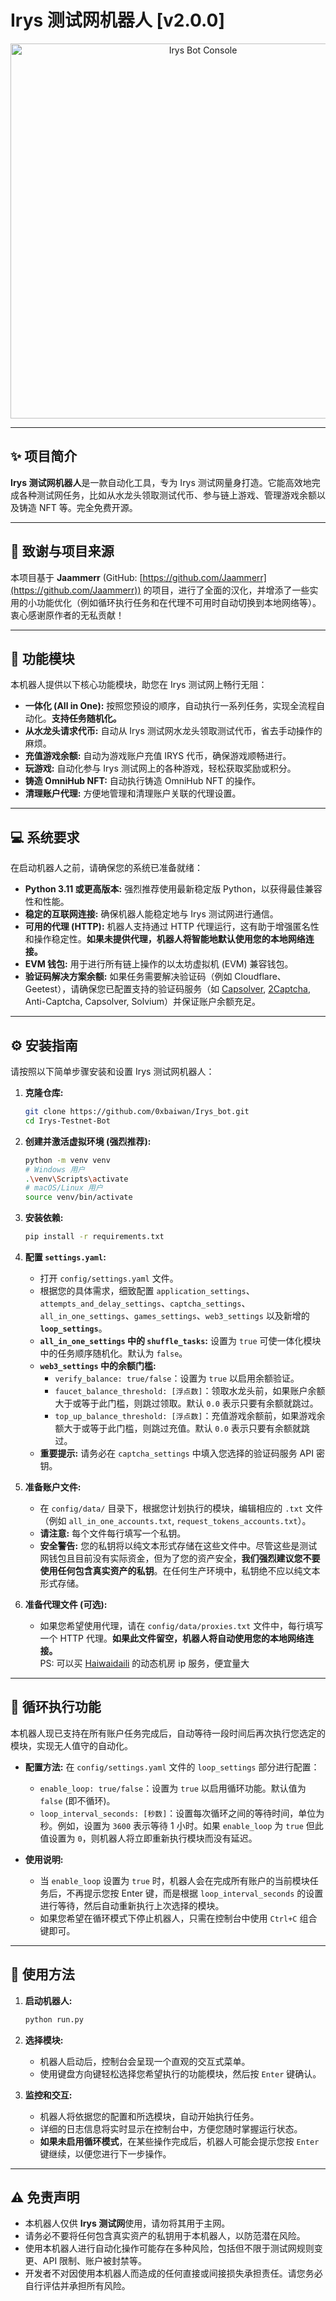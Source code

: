 #  Irys 测试网机器人 [v2.0.0]

<div align="center">
  <img src="./console/images/console.png" alt="Irys Bot Console" width="600"/>
  
</div>

---

## ✨ 项目简介

**Irys 测试网机器人**是一款自动化工具，专为 Irys 测试网量身打造。它能高效地完成各种测试网任务，比如从水龙头领取测试代币、参与链上游戏、管理游戏余额以及铸造 NFT 等。完全免费开源。

---

## 🙏 致谢与项目来源

本项目基于 **Jaammerr** (GitHub: [https://github.com/Jaammerr](https://github.com/Jaammerr)) 的项目，进行了全面的汉化，并增添了一些实用的小功能优化（例如循环执行任务和在代理不可用时自动切换到本地网络等）。衷心感谢原作者的无私贡献！


---

## 🚀 功能模块

本机器人提供以下核心功能模块，助您在 Irys 测试网上畅行无阻：

*   **一体化 (All in One):** 按照您预设的顺序，自动执行一系列任务，实现全流程自动化。**支持任务随机化。**
*   **从水龙头请求代币:** 自动从 Irys 测试网水龙头领取测试代币，省去手动操作的麻烦。
*   **充值游戏余额:** 自动为游戏账户充值 IRYS 代币，确保游戏顺畅进行。
*   **玩游戏:** 自动化参与 Irys 测试网上的各种游戏，轻松获取奖励或积分。
*   **铸造 OmniHub NFT:** 自动执行铸造 OmniHub NFT 的操作。
*   **清理账户代理:** 方便地管理和清理账户关联的代理设置。

---

## 💻 系统要求

在启动机器人之前，请确保您的系统已准备就绪：

*   **Python 3.11 或更高版本:** 强烈推荐使用最新稳定版 Python，以获得最佳兼容性和性能。
*   **稳定的互联网连接:** 确保机器人能稳定地与 Irys 测试网进行通信。
*   **可用的代理 (HTTP):** 机器人支持通过 HTTP 代理运行，这有助于增强匿名性和操作稳定性。**如果未提供代理，机器人将智能地默认使用您的本地网络连接。**
*   **EVM 钱包:** 用于进行所有链上操作的以太坊虚拟机 (EVM) 兼容钱包。
*   **验证码解决方案余额:** 如果任务需要解决验证码（例如 Cloudflare、Geetest），请确保您已配置支持的验证码服务（如 [Capsolver](https://dashboard.capsolver.com/passport/register?inviteCode=PFxLlbXG2AF8), [2Captcha](https://2captcha.com/), Anti-Captcha, Capsolver, Solvium）并保证账户余额充足。

---


## ⚙️ 安装指南

请按照以下简单步骤安装和设置 Irys 测试网机器人：

1.  **克隆仓库:**
    ```bash
    git clone https://github.com/0xbaiwan/Irys_bot.git
    cd Irys-Testnet-Bot
    ```

2.  **创建并激活虚拟环境 (强烈推荐):**
    ```bash
    python -m venv venv
    # Windows 用户
    .\venv\Scripts\activate
    # macOS/Linux 用户
    source venv/bin/activate
    ```

3.  **安装依赖:**
    ```bash
    pip install -r requirements.txt
    ```

4.  **配置 `settings.yaml`:**
    *   打开 `config/settings.yaml` 文件。
    *   根据您的具体需求，细致配置 `application_settings`、`attempts_and_delay_settings`、`captcha_settings`、`all_in_one_settings`、`games_settings`、`web3_settings` 以及新增的 **`loop_settings`**。
    *   **`all_in_one_settings` 中的 `shuffle_tasks`:** 设置为 `true` 可使一体化模块中的任务顺序随机化。默认为 `false`。
    *   **`web3_settings` 中的余额门槛:**
        *   `verify_balance: true/false`：设置为 `true` 以启用余额验证。
        *   `faucet_balance_threshold: [浮点数]`：领取水龙头前，如果账户余额大于或等于此门槛，则跳过领取。默认 `0.0` 表示只要有余额就跳过。
        *   `top_up_balance_threshold: [浮点数]`：充值游戏余额前，如果游戏余额大于或等于此门槛，则跳过充值。默认 `0.0` 表示只要有余额就跳过。
    *   **重要提示:** 请务必在 `captcha_settings` 中填入您选择的验证码服务 API 密钥。

5.  **准备账户文件:**
    *   在 `config/data/` 目录下，根据您计划执行的模块，编辑相应的 `.txt` 文件（例如 `all_in_one_accounts.txt`, `request_tokens_accounts.txt`）。
    *   **请注意:** 每个文件每行填写一个私钥。
    *   **安全警告:** 您的私钥将以纯文本形式存储在这些文件中。尽管这些是测试网钱包且目前没有实际资金，但为了您的资产安全，**我们强烈建议您不要使用任何包含真实资产的私钥**。在任何生产环境中，私钥绝不应以纯文本形式存储。

6.  **准备代理文件 (可选):**
    *   如果您希望使用代理，请在 `config/data/proxies.txt` 文件中，每行填写一个 HTTP 代理。**如果此文件留空，机器人将自动使用您的本地网络连接。**  
    PS: 可以买 [Haiwaidaili](https://www.haiwaidaili.net/register?Invitation_code=11812) 的动态机房 ip 服务，便宜量大

---

## 🔄 循环执行功能

本机器人现已支持在所有账户任务完成后，自动等待一段时间后再次执行您选定的模块，实现无人值守的自动化。

*   **配置方法:** 在 `config/settings.yaml` 文件的 `loop_settings` 部分进行配置：
    *   `enable_loop: true/false`：设置为 `true` 以启用循环功能。默认值为 `false` (即不循环)。
    *   `loop_interval_seconds: [秒数]`：设置每次循环之间的等待时间，单位为秒。例如，设置为 `3600` 表示等待 1 小时。如果 `enable_loop` 为 `true` 但此值设置为 `0`，则机器人将立即重新执行模块而没有延迟。

*   **使用说明:**
    *   当 `enable_loop` 设置为 `true` 时，机器人会在完成所有账户的当前模块任务后，不再提示您按 Enter 键，而是根据 `loop_interval_seconds` 的设置进行等待，然后自动重新执行上次选择的模块。
    *   如果您希望在循环模式下停止机器人，只需在控制台中使用 `Ctrl+C` 组合键即可。

---

## 🚀 使用方法

1.  **启动机器人:**
    ```bash
    python run.py
    ```

2.  **选择模块:**
    *   机器人启动后，控制台会呈现一个直观的交互式菜单。
    *   使用键盘方向键轻松选择您希望执行的功能模块，然后按 `Enter` 键确认。

3.  **监控和交互:**
    *   机器人将依据您的配置和所选模块，自动开始执行任务。
    *   详细的日志信息将实时显示在控制台中，方便您随时掌握运行状态。
    *   **如果未启用循环模式**，在某些操作完成后，机器人可能会提示您按 `Enter` 键继续，以便您进行下一步操作。

---

## ⚠️ 免责声明

*   本机器人仅供 **Irys 测试网**使用，请勿将其用于主网。
*   请务必不要将任何包含真实资产的私钥用于本机器人，以防范潜在风险。
*   使用本机器人进行自动化操作可能存在多种风险，包括但不限于测试网规则变更、API 限制、账户被封禁等。
*   开发者不对因使用本机器人而造成的任何直接或间接损失承担责任。请您务必自行评估并承担所有风险。
